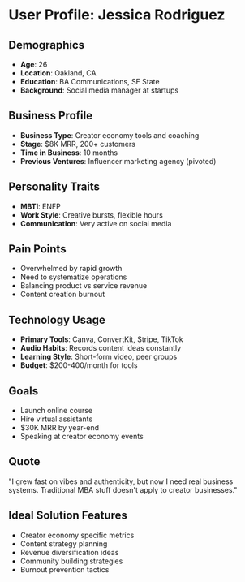 # User Profile: Jessica Rodriguez

## Demographics
- **Age**: 26
- **Location**: Oakland, CA
- **Education**: BA Communications, SF State
- **Background**: Social media manager at startups

## Business Profile
- **Business Type**: Creator economy tools and coaching
- **Stage**: $8K MRR, 200+ customers
- **Time in Business**: 10 months
- **Previous Ventures**: Influencer marketing agency (pivoted)

## Personality Traits
- **MBTI**: ENFP
- **Work Style**: Creative bursts, flexible hours
- **Communication**: Very active on social media

## Pain Points
- Overwhelmed by rapid growth
- Need to systematize operations
- Balancing product vs service revenue
- Content creation burnout

## Technology Usage
- **Primary Tools**: Canva, ConvertKit, Stripe, TikTok
- **Audio Habits**: Records content ideas constantly
- **Learning Style**: Short-form video, peer groups
- **Budget**: $200-400/month for tools

## Goals
- Launch online course
- Hire virtual assistants
- $30K MRR by year-end
- Speaking at creator economy events

## Quote
"I grew fast on vibes and authenticity, but now I need real business systems. Traditional MBA stuff doesn't apply to creator businesses."

## Ideal Solution Features
- Creator economy specific metrics
- Content strategy planning
- Revenue diversification ideas
- Community building strategies
- Burnout prevention tactics